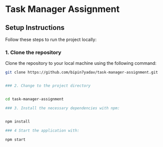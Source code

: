 # Task Manager Assignment

## Setup Instructions

Follow these steps to run the project locally:

### 1. Clone the repository
Clone the repository to your local machine using the following command:

```bash
git clone https://github.com/bipin7yadav/task-manager-assignment.git


### 2. Change to the project directory


cd task-manager-assignment

### 3. Install the necessary dependencies with npm:


npm install

### 4 Start the application with:

npm start